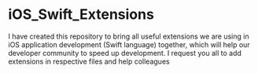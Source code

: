 # iOS_Swift_Extensions
I have created this repository to bring all useful extensions we are using in iOS application development (Swift language) together, which will help our developer community to speed up development. I request you all to add extensions in respective files and help colleagues
